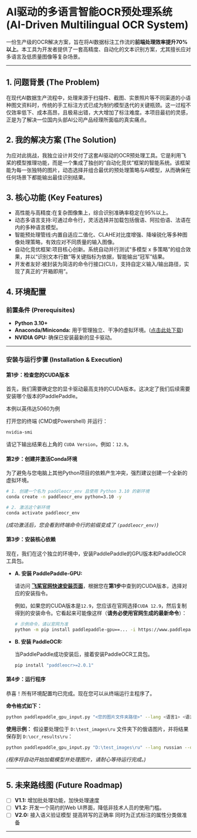 # AI驱动的多语言智能OCR预处理系统 (AI-Driven Multilingual OCR System)


一份生产级的OCR解决方案，旨在将AI数据标注工作流的**前端处理效率提升70%以上**。本工具为开发者提供了一套高精度、自动化的文本识别方案，尤其擅长应对多语言及低质量图像等复杂场景。

---

## 1. 问题背景 (The Problem)

在现代AI数据生产流程中，处理来源于扫描件、截图、实景照片等不同渠道的小语种图文资料时，传统的手工标注方式已成为制约模型迭代的关键瓶颈。这一过程不仅效率低下、成本高昂，且极易出错，大大增加了标注难度。本项目最初的灵感，正是为了解决一位国内头部AI公司产品经理所面临的真实痛点。

## 2. 我的解决方案 (The Solution)

为应对此挑战，我独立设计并交付了这套AI驱动的OCR预处理工具。它是利用飞桨的模型推理功能，而是一个集成了独创的“自动化竞优”框架的智能系统。该框架能为每一张独特的图片，动态选择并组合最优的预处理策略与AI模型，从而确保在任何场景下都能输出最佳识别结果。

## 3. 核心功能 (Key Features)

*   高性能与高精度:在复杂图像集上，综合识别准确率稳定在95%以上。
*   动态多语言支持:可通过命令行，灵活选择并加载包括俄语、阿拉伯语、法语在内的多种语言模型。
*   智能预处理管线:内置自适应二值化、CLAHE对比度增强、降噪锐化等多种图像处理策略，有效应对不同质量的输入图像。
*   自动化竞优框架:项目核心创新。系统自动并行测试“多模型 x 多策略”的组合效果，并以“识别文本行数”等关键指标为依据，智能输出“冠军”结果。
*   开发者友好:被封装为简洁的命令行接口(CLI)，支持自定义输入/输出路径，实现了真正的“开箱即用”。

## 4. 环境配置

### 前置条件 (Prerequisites)

*   **Python 3.10+**
*   **Anaconda/Miniconda:** 用于管理独立、干净的虚拟环境。([点击此处下载](https://www.anaconda.com/download))
*   **NVIDIA GPU:** 确保已安装最新的显卡驱动。

---

### 安装与运行步骤 (Installation & Execution)

#### **第1步：检查您的CUDA版本**

首先，我们需要确定您的显卡驱动最高支持的CUDA版本。这决定了我们后续需要安装哪个版本的PaddlePaddle。

本例以英伟达5060为例

打开您的终端 (CMD或Powershell) 并运行：
```bash
nvidia-smi
```
请记下输出结果右上角的 `CUDA Version`，例如：`12.9`。

#### **第2步：创建并激活Conda环境**

为了避免与您电脑上其他Python项目的依赖产生冲突，强烈建议创建一个全新的虚拟环境。

```bash
# 1. 创建一个名为 paddleocr_env 且使用 Python 3.10 的新环境
conda create -n paddleocr_env python=3.10 -y

# 2. 激活这个新环境
conda activate paddleocr_env
```
*(成功激活后，您会看到终端命令行的前缀变成了 `(paddleocr_env)`)*

#### **第3步：安装核心依赖**

现在，我们在这个独立的环境中，安装PaddlePaddle的GPU版本和PaddleOCR工具包。

*   **A. 安装 PaddlePaddle-GPU:**

    请访问 [**飞桨官网快速安装页面**](https://www.paddlepaddle.org.cn/install/quick)，根据您在**第1步**中查到的CUDA版本，选择对应的安装指令。

    例如，如果您的CUDA版本是`12.9`，您应该在官网选择`CUDA 12.9`，然后复制得到的安装命令。它看起来可能像这样（**请务必使用官网生成的最新命令**）：
    ```bash
    # 示例命令，请以官网为准
    python -m pip install paddlepaddle-gpu==... -i https://www.paddlepaddle.org.cn/packages/stable/cu129/
    ```

*   **B. 安装 PaddleOCR:**

    当PaddlePaddle成功安装后，接着安装PaddleOCR工具包。
    ```bash
    pip install "paddleocr>=2.0.1"
    ```

#### **第4步：运行程序**

恭喜！所有环境配置均已完成。现在您可以从终端运行主程序了。

**命令格式如下：**
```bash
python paddlepaddle_gpu_input.py "<您的图片文件夹路径>" --lang <语言1> <语言2> ... --output_visual "<您的可视化结果路径>" --output_json "<您的JSON结果路径>"
```

**使用示例：**
假设要处理位于 `D:\test_images\ru` 文件夹下的俄语图片，并将结果保存到 `D:\ocr_results\ru`：
```bash
python paddlepaddle_gpu_input.py "D:\test_images\ru" --lang russian --output_visual "D:\ocr_results\ru" --output_json "D:\ocr_results\ru"
```
*(程序将自动开始加载模型并处理图片，请耐心等待运行完成。)*

---

## 5. 未来路线图 (Future Roadmap)

-   [ ] **V1.1:** 增加批处理功能，加快处理速度
-   [ ] **V1.2:** 开发一个简约的Web UI界面，降低非技术人员的使用门槛。
-   [ ] **V2.0:** 接入语义验证模型 提高转写的正确率 同时为正式标注的属性分类做准备
---

